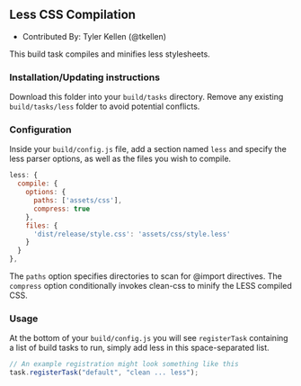 ## Less CSS Compilation

* Contributed By: Tyler Kellen (@tkellen)

This build task compiles and minifies less stylesheets.

### Installation/Updating instructions

Download this folder into your `build/tasks` directory.  Remove any
existing `build/tasks/less` folder to avoid potential conflicts.

### Configuration

Inside your `build/config.js` file, add a section named `less` and specify the
less parser options, as well as the files you wish to compile.

``` javascript
less: {
  compile: {
    options: {
      paths: ['assets/css'],
      compress: true
    },
    files: {
      'dist/release/style.css': 'assets/css/style.less'
    }
  }
},

```
The `paths` option specifies directories to scan for @import directives.
The `compress` option conditionally invokes clean-css to minify the LESS compiled CSS.

### Usage ###

At the bottom of your `build/config.js` you will see `registerTask` containing
a list of build tasks to run, simply add less in this space-separated list.

``` javascript
// An example registration might look something like this
task.registerTask("default", "clean ... less");
```